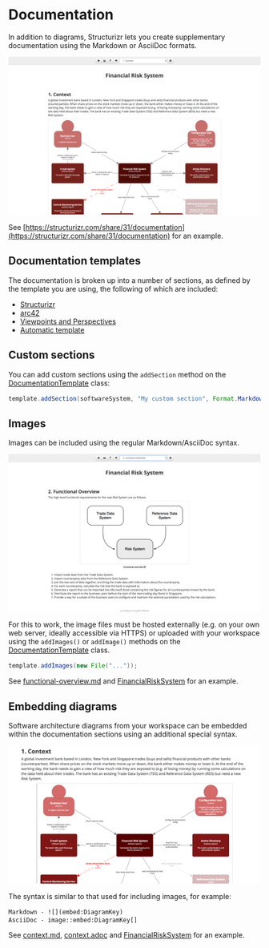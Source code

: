 # Documentation

In addition to diagrams, Structurizr lets you create supplementary documentation using the Markdown or AsciiDoc formats.

![Example documentation](images/documentation-1.png)

See [https://structurizr.com/share/31/documentation](https://structurizr.com/share/31/documentation) for an example.

## Documentation templates

The documentation is broken up into a number of sections, as defined by the template you are using, the following of which are included:

- [Structurizr](documentation-structurizr.md)
- [arc42](documentation-arc42.md)
- [Viewpoints and Perspectives](documentation-viewpoints-and-perspectives.md)
- [Automatic template](documentation-automatic.md)

## Custom sections

You can add custom sections using the ```addSection``` method on the [DocumentationTemplate](https://github.com/structurizr/java/blob/master/structurizr-core/src/com/structurizr/documentation/DocumentationTemplate.java) class:

```java
template.addSection(softwareSystem, "My custom section", Format.Markdown, ...);
```

## Images

Images can be included using the regular Markdown/AsciiDoc syntax.

![Including images](images/documentation-2.png)

For this to work, the image files must be hosted externally (e.g. on your own web server, ideally accessible via HTTPS) or uploaded with your workspace using the ```addImages()``` or ```addImage()``` methods on the [DocumentationTemplate](https://github.com/structurizr/java/blob/master/structurizr-core/src/com/structurizr/documentation/DocumentationTemplate.java) class.

```java
template.addImages(new File("..."));
```

See [functional-overview.md](https://raw.githubusercontent.com/structurizr/java/master/structurizr-examples/src/com/structurizr/example/financialrisksystem/functional-overview.md) and [FinancialRiskSystem](https://github.com/structurizr/java/blob/master/structurizr-examples/src/com/structurizr/example/FinancialRiskSystem.java) for an example.

## Embedding diagrams

Software architecture diagrams from your workspace can be embedded within the documentation sections using an additional special syntax.

![Embedding diagrams](images/documentation-3.png)

The syntax is similar to that used for including images, for example:

```
Markdown - ![](embed:DiagramKey)
AsciiDoc - image::embed:DiagramKey[]
```

See [context.md](https://raw.githubusercontent.com/structurizr/java/master/structurizr-examples/src/com/structurizr/example/financialrisksystem/context.md), [context.adoc](https://raw.githubusercontent.com/structurizr/java/master/structurizr-examples/src/com/structurizr/example/financialrisksystem/context.adoc) and [FinancialRiskSystem](https://github.com/structurizr/java/blob/master/structurizr-examples/src/com/structurizr/example/FinancialRiskSystem.java) for an example.
